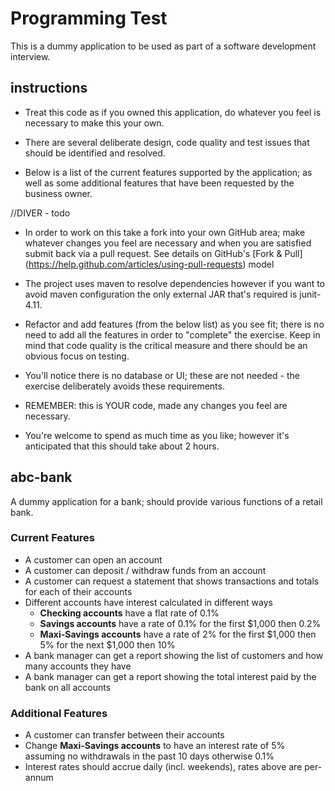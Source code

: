 Programming Test
========

This is a dummy application to be used as part of a software development interview.

instructions
--------

* Treat this code as if you owned this application, do whatever you feel is necessary to make this your own.

* There are several deliberate design, code quality and test issues that should be identified and resolved.

* Below is a list of the current features supported by the application; as well as some additional features that have been requested by the business owner.

//DIVER - todo
* In order to work on this take a fork into your own GitHub area; make whatever changes you feel are necessary and when you are satisfied submit back via a pull request. See details on GitHub's [Fork & Pull]
(https://help.github.com/articles/using-pull-requests) model

* The project uses maven to resolve dependencies however if you want to avoid maven configuration the only external JAR that's required is junit-4.11.

* Refactor and add features (from the below list) as you see fit; there is no need to add all the features in order to "complete" the exercise. Keep in mind that code quality is the critical measure and there should be an obvious focus on testing.

* You'll notice there is no database or UI; these are not needed - the exercise deliberately avoids these requirements.

* REMEMBER: this is YOUR code, made any changes you feel are necessary.

* You're welcome to spend as much time as you like; however it's anticipated that this should take about 2 hours.

abc-bank
--------

A dummy application for a bank; should provide various functions of a retail bank.

### Current Features

* A customer can open an account
* A customer can deposit / withdraw funds from an account
* A customer can request a statement that shows transactions and totals for each of their accounts
* Different accounts have interest calculated in different ways
  * **Checking accounts** have a flat rate of 0.1%
  * **Savings accounts** have a rate of 0.1% for the first $1,000 then 0.2%
  * **Maxi-Savings accounts** have a rate of 2% for the first $1,000 then 5% for the next $1,000 then 10%
* A bank manager can get a report showing the list of customers and how many accounts they have
* A bank manager can get a report showing the total interest paid by the bank on all accounts

### Additional Features

* A customer can transfer between their accounts
* Change **Maxi-Savings accounts** to have an interest rate of 5% assuming no withdrawals in the past 10 days otherwise 0.1%
* Interest rates should accrue daily (incl. weekends), rates above are per-annum
